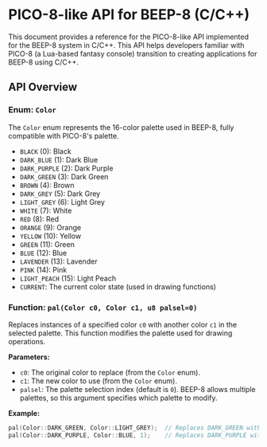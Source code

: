 # PICO-8-like API for BEEP-8 (C/C++)

This document provides a reference for the PICO-8-like API implemented for the BEEP-8 system in C/C++. This API helps developers familiar with PICO-8 (a Lua-based fantasy console) transition to creating applications for BEEP-8 using C/C++.

## API Overview

### Enum: `Color`
The `Color` enum represents the 16-color palette used in BEEP-8, fully compatible with PICO-8's palette.

- `BLACK` (0): Black
- `DARK_BLUE` (1): Dark Blue
- `DARK_PURPLE` (2): Dark Purple
- `DARK_GREEN` (3): Dark Green
- `BROWN` (4): Brown
- `DARK_GREY` (5): Dark Grey
- `LIGHT_GREY` (6): Light Grey
- `WHITE` (7): White
- `RED` (8): Red
- `ORANGE` (9): Orange
- `YELLOW` (10): Yellow
- `GREEN` (11): Green
- `BLUE` (12): Blue
- `LAVENDER` (13): Lavender
- `PINK` (14): Pink
- `LIGHT_PEACH` (15): Light Peach
- `CURRENT`: The current color state (used in drawing functions)

### Function: `pal(Color c0, Color c1, u8 palsel=0)`
Replaces instances of a specified color `c0` with another color `c1` in the selected palette. This function modifies the palette used for drawing operations.

**Parameters:**
- `c0`: The original color to replace (from the `Color` enum).
- `c1`: The new color to use (from the `Color` enum).
- `palsel`: The palette selection index (default is `0`). BEEP-8 allows multiple palettes, so this argument specifies which palette to modify.

**Example:**
```cpp
pal(Color::DARK_GREEN, Color::LIGHT_GREY);  // Replaces DARK_GREEN with LIGHT_GREY in the default palette.
pal(Color::DARK_PURPLE, Color::BLUE, 1);    // Replaces DARK_PURPLE with BLUE in palette 1.

